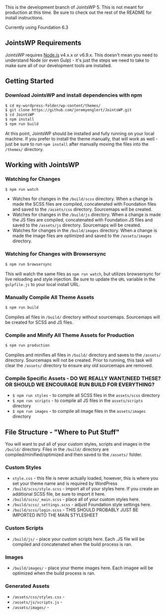 This is the development branch of JointsWP 5. This is not meant for production at this time. Be sure to check out the rest of the README for install instructions.

Currently using Foundation 6.3

## JointsWP Requirements
JointsWP requires [Node.js](https://nodejs.org) v4.x.x or v6.9.x. This doesn't mean you need to understand Node (or even Gulp) - it's just the steps we need to take to make sure all of our development tools are installed. 

## Getting Started 
### Download JointsWP and install dependencies with npm 
```bash
$ cd my-wordpress-folder/wp-content/themes/
$ git clone https://github.com/jeremyenglert/JointsWP.git
$ cd JointsWP
$ npm install
$ npm run build
```
At this point, JointsWP should be installed and fully running on your local machine. If you prefer to install the theme manually, that will work as well - just be sure to run `npm install` after manually moving the files into the `/themes/` directory.

## Working with JointsWP
### Watching for Changes
```bash
$ npm run watch
```
* Watches for changes in the `/build/scss` directory. When a change is made the SCSS files are compiled, concatenated with Foundation files and saved to the `/assets/css` directory. Sourcemaps will be created.
* Watches for changes in the `/build/js` directory. When a change is made the JS files are compiled, concatenated with Foundation JS files and saved to the `/assets/js` directory. Sourcemaps will be created.
* Watches for changes in the `/build/images` directory. When a change is made the image files are optimized and saved to the `/assets/images` directory.

### Watching for Changes with Browsersync
```bash
$ npm run browsersync
```
This will watch the same files as `npm run watch`, but utilizes browsersync for live reloading and style injection. Be sure to update the `URL` variable in the `gulpfile.js` to your local install URL. 

### Manually Compile All Theme Assets
```bash
$ npm run build
```
Compiles all files in `/build/` directory without sourcemaps. Sourcemaps will be created for SCSS and JS files. 

### Compile and Minify All Theme Assets for Production
```bash
$ npm run production
```
Compiles and minifies all files in `/build/` directory and saves to the `/assets/` directory. Sourcemaps will not be created. Prior to running, this task will clear the `/assets/` directory to ensure any old sourcemaps are removed.

### Compile Specific Assets - DO WE REALLY WANT/NEED THESE? OR SHOULD WE ENCOURAGE RUN BUILD FOR EVERYTHING?
* `$ npm run styles` - to compile all SCSS files in the `assets/scss` directory
* `$ npm run scripts` - to compile all JS files in the `assets/scripts` directory
* `$ npm run images` - to compile all image files in the `assets/images` directory

## File Structure - "Where to Put Stuff"
You will want to put all of your custom styles, scripts and images in the `/build/` directory. Files in the `/build/` directory are compiled/minified/optimized and then saved to the `/assets/` folder. 

### Custom Styles
* `style.css` - this file is never actually loaded, however, this is where you set your theme name and is required by WordPress
* `/build/scss/style.scss` - import all of your styles here. If you create an additional SCSS file, be sure to import it here.
* `/build/scss/_main.scss` - place all of your custom styles here.
* `/build/scss/_settings.scss` - adjust Foundation style settings here.
* `/build/scss/login.scss` - THIS SHOULD PROBABLY JUST BE IMPORTED INTO THE MAIN STYLESHEET

### Custom Scripts
* `/build/js/` - place your custom scripts here. Each .JS file will be compiled and concatenated when the build process is ran.

### Images
* `/build/images/` - place your theme images here. Each imagee will be optimized when the build process is ran.

### Generated Assets
* `/assets/css/styles.css` - 
* `/assets/js/scripts.js` - 
* `/assets/images/` - 
